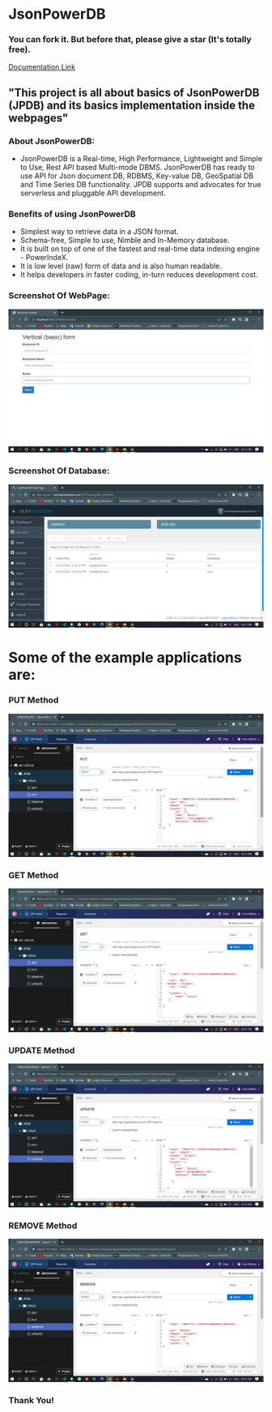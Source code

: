 # JsonPowerDB 
### You can fork it. But before that, please give a star (It's totally free).

[Documentation Link](http://login2explore.com/jpdb/docs.html)

## "This project is all about basics of JsonPowerDB (JPDB) and its basics implementation inside the webpages" 

### About JsonPowerDB:

- JsonPowerDB is a Real-time, High Performance, Lightweight and Simple to Use, Rest API based Multi-mode DBMS. JsonPowerDB has ready to use API for Json document DB, RDBMS, Key-value DB, GeoSpatial DB and Time Series DB functionality. JPDB supports and advocates for true serverless and pluggable API development.

### Benefits of using JsonPowerDB

- Simplest way to retrieve data in a JSON format.
- Schema-free, Simple to use, Nimble and In-Memory database.
- It is built on top of one of the fastest and real-time data indexing engine - PowerIndeX.
- It is low level (raw) form of data and is also human readable.
- It helps developers in faster coding, in-turn reduces development cost.

### Screenshot Of WebPage:

![HTMLForm](https://github.com/manishgowdans2/JPDB-Internship/blob/main/JPDB/Assets/HTMLForm.png)

### Screenshot Of Database:

![Database](https://github.com/manishgowdans2/JPDB-Internship/blob/main/JPDB/Assets/Database.png)

# Some of the example applications are:

### PUT Method

![PUT](https://github.com/manishgowdans2/JPDB-Internship/blob/main/JPDB/Assets/PUT.png)

### GET Method

![GET](https://github.com/manishgowdans2/JPDB-Internship/blob/main/JPDB/Assets/GET.png)

### UPDATE Method

![UPDATE](https://github.com/manishgowdans2/JPDB-Internship/blob/main/JPDB/Assets/UPDATE.png)

### REMOVE Method

![REMOVE](https://github.com/manishgowdans2/JPDB-Internship/blob/main/JPDB/Assets/REMOVE.png)

### Thank You!




